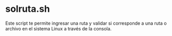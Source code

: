 # solruta.sh

Este script te permite ingresar una ruta y validar si corresponde a una ruta o archivo en el sistema Linux a través de la consola.
